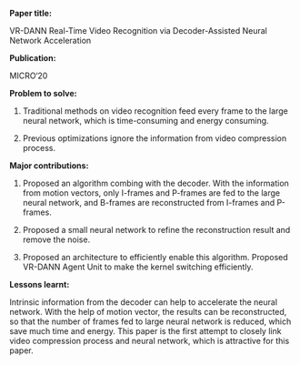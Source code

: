 **Paper title:**

VR-DANN Real-Time Video Recognition via Decoder-Assisted Neural Network
Acceleration

**Publication:**

MICRO‘20

**Problem to solve:**

1.  Traditional methods on video recognition feed every frame to the large
    neural network, which is time-consuming and energy consuming.

2.  Previous optimizations ignore the information from video compression
    process.

**Major contributions:**

1.  Proposed an algorithm combing with the decoder. With the information from
    motion vectors, only I-frames and P-frames are fed to the large neural
    network, and B-frames are reconstructed from I-frames and P-frames.

2.  Proposed a small neural network to refine the reconstruction result and
    remove the noise.

3.  Proposed an architecture to efficiently enable this algorithm. Proposed
    VR-DANN Agent Unit to make the kernel switching efficiently.

**Lessons learnt:**

Intrinsic information from the decoder can help to accelerate the neural
network. With the help of motion vector, the results can be reconstructed, so
that the number of frames fed to large neural network is reduced, which save
much time and energy. This paper is the first attempt to closely link video
compression process and neural network, which is attractive for this paper.
